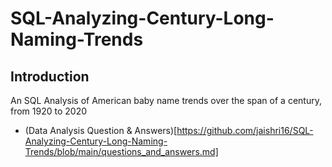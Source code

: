 # SQL-Analyzing-Century-Long-Naming-Trends
## Introduction
An SQL Analysis of American baby name trends over the span of a century, from 1920 to 2020
+ (Data Analysis Question & Answers)[https://github.com/jaishri16/SQL-Analyzing-Century-Long-Naming-Trends/blob/main/questions_and_answers.md]

